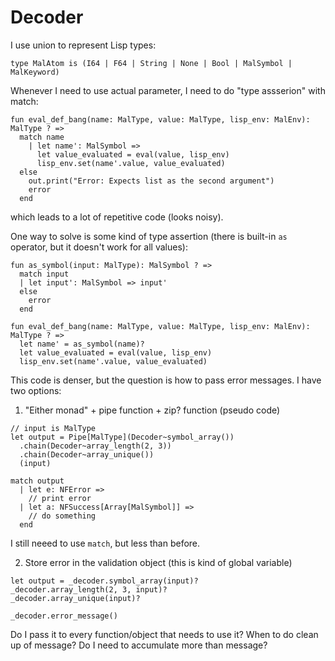 # Decoder

I use union to represent Lisp types:

```pony
type MalAtom is (I64 | F64 | String | None | Bool | MalSymbol | MalKeyword)
```

Whenever I need to use actual parameter, I need to do "type assserion" with match:

```pony
fun eval_def_bang(name: MalType, value: MalType, lisp_env: MalEnv): MalType ? => 
  match name
    | let name': MalSymbol => 
      let value_evaluated = eval(value, lisp_env)
      lisp_env.set(name'.value, value_evaluated)
  else
    out.print("Error: Expects list as the second argument")
    error
  end
```

which leads to a lot of repetitive code (looks noisy).

One way to solve is some kind of type assertion (there is built-in `as` operator, but it doesn't work for all values):

```pony
fun as_symbol(input: MalType): MalSymbol ? =>
  match input
  | let input': MalSymbol => input'
  else
    error
  end

fun eval_def_bang(name: MalType, value: MalType, lisp_env: MalEnv): MalType ? => 
  let name' = as_symbol(name)?
  let value_evaluated = eval(value, lisp_env)
  lisp_env.set(name'.value, value_evaluated)
```

This code is denser, but the question is how to pass error messages. I have two options:

1. "Either monad" + pipe function + zip? function (pseudo code)

```pony
// input is MalType
let output = Pipe[MalType](Decoder~symbol_array())
  .chain(Decoder~array_length(2, 3))
  .chain(Decoder~array_unique())
  (input)

match output
  | let e: NFError => 
    // print error
  | let a: NFSuccess[Array[MalSymbol]] => 
    // do something
  end
```

I still neeed to use `match`, but less than before.

2. Store error in the validation object (this is kind of global variable)

```pony
let output = _decoder.symbol_array(input)?
_decoder.array_length(2, 3, input)?
_decoder.array_unique(input)?

_decoder.error_message()
```

Do I pass it to every function/object that needs to use it? When to do clean up of message? Do I need to accumulate more than message?
